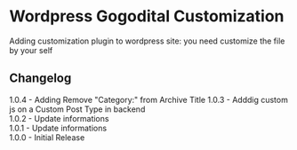 Wordpress Gogodital Customization
==============================

Adding customization plugin to wordpress site: you need customize the file by your self

## Changelog

1.0.4 - Adding Remove "Category:" from Archive Title
1.0.3 - Adddig custom js on a Custom Post Type in backend  
1.0.2 - Update informations   
1.0.1 - Update informations    
1.0.0 - Initial Release
